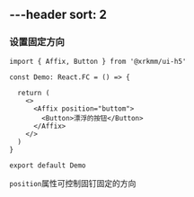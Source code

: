 ---header
sort: 2
---

### 设置固定方向

```tsx
import { Affix, Button } from '@xrkmm/ui-h5'

const Demo: React.FC = () => {

  return (
    <>
      <Affix position="buttom">
        <Button>漂浮的按钮</Button>
      </Affix>
    </>
  )
}

export default Demo
```
`position`属性可控制固钉固定的方向
